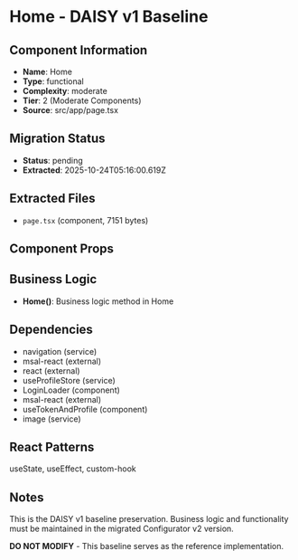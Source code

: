 # Home - DAISY v1 Baseline

## Component Information

- **Name**: Home
- **Type**: functional
- **Complexity**: moderate
- **Tier**: 2 (Moderate Components)
- **Source**: src/app/page.tsx

## Migration Status

- **Status**: pending
- **Extracted**: 2025-10-24T05:16:00.619Z

## Extracted Files

- `page.tsx` (component, 7151 bytes)

## Component Props



## Business Logic

- **Home()**: Business logic method in Home

## Dependencies

- navigation (service)
- msal-react (external)
- react (external)
- useProfileStore (service)
- LoginLoader (component)
- msal-react (external)
- useTokenAndProfile (component)
- image (service)

## React Patterns

useState, useEffect, custom-hook

## Notes

This is the DAISY v1 baseline preservation. Business logic and functionality
must be maintained in the migrated Configurator v2 version.

**DO NOT MODIFY** - This baseline serves as the reference implementation.
